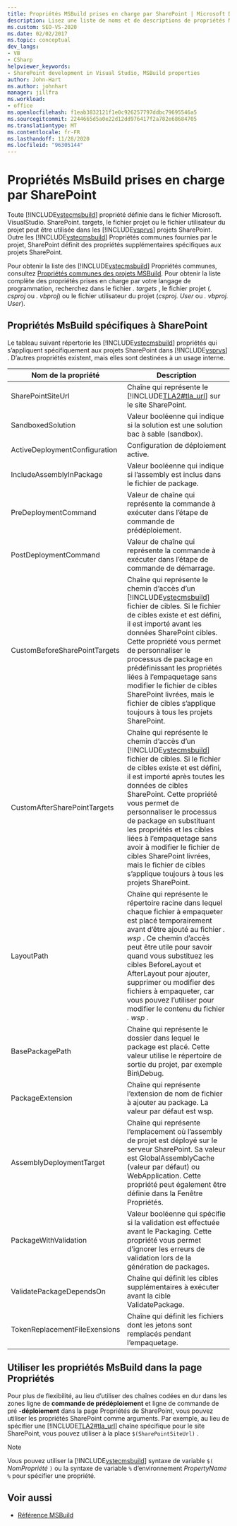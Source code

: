 ```yaml
---
title: Propriétés MSBuild prises en charge par SharePoint | Microsoft Docs
description: Lisez une liste de noms et de descriptions de propriétés MSBuild pris en charge par et qui sont spécifiques à SharePoint.
ms.custom: SEO-VS-2020
ms.date: 02/02/2017
ms.topic: conceptual
dev_langs:
- VB
- CSharp
helpviewer_keywords:
- SharePoint development in Visual Studio, MSBuild properties
author: John-Hart
ms.author: johnhart
manager: jillfra
ms.workload:
- office
ms.openlocfilehash: f1eab3832121f1e0c926257797ddbc79695546a5
ms.sourcegitcommit: 2244665d5a0e22d12dd976417f2a782e68684705
ms.translationtype: MT
ms.contentlocale: fr-FR
ms.lasthandoff: 11/28/2020
ms.locfileid: "96305144"
---
```

# <a name="msbuild-properties-supported-by-sharepoint"></a>Propriétés MsBuild prises en charge par SharePoint
  Toute [!INCLUDE[vstecmsbuild](../sharepoint/includes/vstecmsbuild-md.md)] propriété définie dans le fichier Microsoft. VisualStudio. SharePoint. targets, le fichier projet ou le fichier utilisateur du projet peut être utilisée dans les [!INCLUDE[vsprvs](../sharepoint/includes/vsprvs-md.md)] projets SharePoint. Outre les [!INCLUDE[vstecmsbuild](../sharepoint/includes/vstecmsbuild-md.md)] Propriétés communes fournies par le projet, SharePoint définit des propriétés supplémentaires spécifiques aux projets SharePoint.

 Pour obtenir la liste des [!INCLUDE[vstecmsbuild](../sharepoint/includes/vstecmsbuild-md.md)] Propriétés communes, consultez [Propriétés communes des projets MSBuild](/previous-versions/dotnet/netframework-4.0/bb629394(v=vs.100)). Pour obtenir la liste complète des propriétés prises en charge par votre langage de programmation, recherchez dans le fichier *. targets* , le fichier projet (*. csproj* ou *. vbproj*) ou le fichier utilisateur du projet (*csproj. User* ou *. vbproj. User*).

## <a name="msbuild-properties-specific-to-sharepoint"></a>Propriétés MsBuild spécifiques à SharePoint
 Le tableau suivant répertorie les [!INCLUDE[vstecmsbuild](../sharepoint/includes/vstecmsbuild-md.md)] propriétés qui s’appliquent spécifiquement aux projets SharePoint dans [!INCLUDE[vsprvs](../sharepoint/includes/vsprvs-md.md)] . D’autres propriétés existent, mais elles sont destinées à un usage interne.

|Nom de la propriété|Description|
|-------------------|-----------------|
|SharePointSiteUrl|Chaîne qui représente le [!INCLUDE[TLA2#tla_url](../sharepoint/includes/tla2sharptla-url-md.md)] sur le site SharePoint.|
|SandboxedSolution|Valeur booléenne qui indique si la solution est une solution bac à sable (sandbox).|
|ActiveDeploymentConfiguration|Configuration de déploiement active.|
|IncludeAssemblyInPackage|Valeur booléenne qui indique si l’assembly est inclus dans le fichier de package.|
|PreDeploymentCommand|Valeur de chaîne qui représente la commande à exécuter dans l’étape de commande de prédéploiement.|
|PostDeploymentCommand|Valeur de chaîne qui représente la commande à exécuter dans l’étape de commande de démarrage.|
|CustomBeforeSharePointTargets|Chaîne qui représente le chemin d’accès d’un [!INCLUDE[vstecmsbuild](../sharepoint/includes/vstecmsbuild-md.md)] fichier de cibles. Si le fichier de cibles existe et est défini, il est importé avant les données SharePoint cibles. Cette propriété vous permet de personnaliser le processus de package en prédéfinissant les propriétés liées à l’empaquetage sans modifier le fichier de cibles SharePoint livrées, mais le fichier de cibles s’applique toujours à tous les projets SharePoint.|
|CustomAfterSharePointTargets|Chaîne qui représente le chemin d’accès d’un [!INCLUDE[vstecmsbuild](../sharepoint/includes/vstecmsbuild-md.md)] fichier de cibles. Si le fichier de cibles existe et est défini, il est importé après toutes les données de cibles SharePoint. Cette propriété vous permet de personnaliser le processus de package en substituant les propriétés et les cibles liées à l’empaquetage sans avoir à modifier le fichier de cibles SharePoint livrées, mais le fichier de cibles s’applique toujours à tous les projets SharePoint.|
|LayoutPath|Chaîne qui représente le répertoire racine dans lequel chaque fichier à empaqueter est placé temporairement avant d’être ajouté au fichier *. wsp* . Ce chemin d’accès peut être utile pour savoir quand vous substituez les cibles BeforeLayout et AfterLayout pour ajouter, supprimer ou modifier des fichiers à empaqueter, car vous pouvez l’utiliser pour modifier le contenu du fichier *. wsp* .|
|BasePackagePath|Chaîne qui représente le dossier dans lequel le package est placé. Cette valeur utilise le répertoire de sortie du projet, par exemple Bin\Debug.|
|PackageExtension|Chaîne qui représente l’extension de nom de fichier à ajouter au package. La valeur par défaut est wsp.|
|AssemblyDeploymentTarget|Chaîne qui représente l’emplacement où l’assembly de projet est déployé sur le serveur SharePoint. Sa valeur est GlobalAssemblyCache (valeur par défaut) ou WebApplication. Cette propriété peut également être définie dans la Fenêtre Propriétés.|
|PackageWithValidation|Valeur booléenne qui spécifie si la validation est effectuée avant le Packaging. Cette propriété vous permet d’ignorer les erreurs de validation lors de la génération de packages.|
|ValidatePackageDependsOn|Chaîne qui définit les cibles supplémentaires à exécuter avant la cible ValidatePackage.|
|TokenReplacementFileExensions|Chaîne qui définit les fichiers dont les jetons sont remplacés pendant l’empaquetage.|

## <a name="use-msbuild-properties-in-the-properties-page"></a>Utiliser les propriétés MsBuild dans la page Propriétés
 Pour plus de flexibilité, au lieu d’utiliser des chaînes codées en dur dans les zones ligne de **commande de prédéploiement** et ligne de commande de pré **-déploiement** dans la page Propriétés de SharePoint, vous pouvez utiliser les propriétés SharePoint comme arguments. Par exemple, au lieu de spécifier une [!INCLUDE[TLA2#tla_url](../sharepoint/includes/tla2sharptla-url-md.md)] chaîne spécifique pour le site SharePoint, vous pouvez utiliser à la place `$(SharePointSiteUrl)` .

> [!NOTE]
> Vous pouvez utiliser la [!INCLUDE[vstecmsbuild](../sharepoint/includes/vstecmsbuild-md.md)] syntaxe de variable `$(` *NomPropriété* `)` ou la syntaxe de variable `%` d’environnement *PropertyName* `%` pour spécifier une propriété.

## <a name="see-also"></a>Voir aussi

- [Référence MSBuild](../msbuild/msbuild-reference.md)